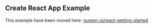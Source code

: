 ## Create React App Example

This example have been moved here: [numen-ui/react-getting-started](https://github.com/numen-org/react-getting-started)
